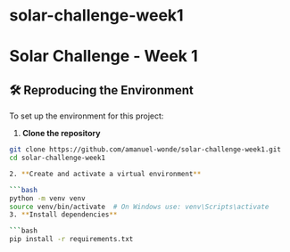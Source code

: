# solar-challenge-week1

# Solar Challenge - Week 1

## 🛠️ Reproducing the Environment

To set up the environment for this project:

1. **Clone the repository**

````bash
git clone https://github.com/amanuel-wonde/solar-challenge-week1.git
cd solar-challenge-week1

2. **Create and activate a virtual environment**

```bash
python -m venv venv
source venv/bin/activate  # On Windows use: venv\Scripts\activate
3. **Install dependencies**

```bash
pip install -r requirements.txt


````
